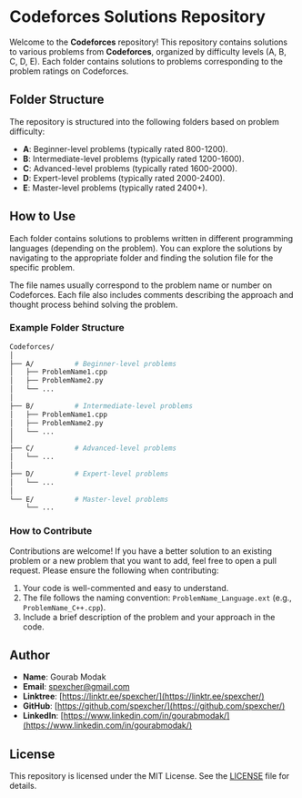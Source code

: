 # Codeforces Solutions Repository

Welcome to the **Codeforces** repository! This repository contains solutions to various problems from **Codeforces**, organized by difficulty levels (A, B, C, D, E). Each folder contains solutions to problems corresponding to the problem ratings on Codeforces.

## Folder Structure

The repository is structured into the following folders based on problem difficulty:

- **A**: Beginner-level problems (typically rated 800-1200).
- **B**: Intermediate-level problems (typically rated 1200-1600).
- **C**: Advanced-level problems (typically rated 1600-2000).
- **D**: Expert-level problems (typically rated 2000-2400).
- **E**: Master-level problems (typically rated 2400+).

## How to Use

Each folder contains solutions to problems written in different programming languages (depending on the problem). You can explore the solutions by navigating to the appropriate folder and finding the solution file for the specific problem.

The file names usually correspond to the problem name or number on Codeforces. Each file also includes comments describing the approach and thought process behind solving the problem.

### Example Folder Structure

```bash
Codeforces/
│
├── A/          # Beginner-level problems
│   ├── ProblemName1.cpp
│   ├── ProblemName2.py
│   └── ...
│
├── B/          # Intermediate-level problems
│   ├── ProblemName1.cpp
│   ├── ProblemName2.py
│   └── ...
│
├── C/          # Advanced-level problems
│   └── ...
│
├── D/          # Expert-level problems
│   └── ...
│
└── E/          # Master-level problems
    └── ...
```
### How to Contribute

Contributions are welcome! If you have a better solution to an existing problem or a new problem that you want to add, feel free to open a pull request. Please ensure the following when contributing:

1. Your code is well-commented and easy to understand.
2. The file follows the naming convention: `ProblemName_Language.ext` (e.g., `ProblemName_C++.cpp`).
3. Include a brief description of the problem and your approach in the code.

## Author

- **Name**: Gourab Modak
- **Email**: [spexcher@gmail.com](mailto:spexcher@gmail.com)
- **Linktree**: [https://linktr.ee/spexcher/](https://linktr.ee/spexcher/)
- **GitHub**: [https://github.com/spexcher/](https://github.com/spexcher/)
- **LinkedIn**: [https://www.linkedin.com/in/gourabmodak/](https://www.linkedin.com/in/gourabmodak/)

## License

This repository is licensed under the MIT License. See the [LICENSE](./LICENSE) file for details.
